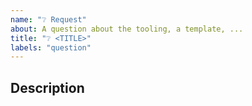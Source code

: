 ```yaml
---
name: "❔ Request"
about: A question about the tooling, a template, ...
title: "❔ <TITLE>"
labels: "question"
---
```


## Description

<!-- fill this out -->
